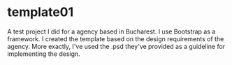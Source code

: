 # template01
A test project I did for a agency based in Bucharest.
I use Bootstrap as a framework. I created the template based on the design requirements of the agency. More exactly, I've used the .psd they've provided as a guideline for implementing the design.

